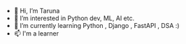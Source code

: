 - 👋 Hi, I’m Taruna
- 👀 I’m interested in Python dev, ML, AI etc. 
- 🌱 I’m currently learning Python , Django , FastAPI , DSA :)
- 📫 I'm a learner 

<!---
Taruna21/Taruna21 is a ✨ special ✨ repository because its `README.md` (this file) appears on your GitHub profile.
You can click the Preview link to take a look at your changes.
--->

